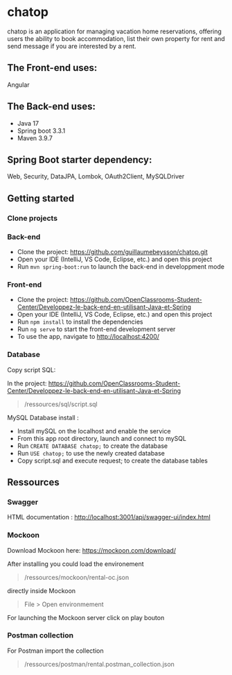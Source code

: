 # chatop

chatop is an application for managing vacation home reservations, offering users the ability to book accommodation, list their own property for rent and send message if you are interested by a rent.

## The Front-end uses:
Angular

## The Back-end uses:
- Java 17
- Spring boot 3.3.1
- Maven 3.9.7

## Spring Boot starter dependency:
Web, Security, DataJPA, Lombok, OAuth2Client, MySQLDriver

Getting started
---------------

[](https://github.com/guillaumebeysson/chatop)

### Clone projects

### Back-end

-   Clone the project: https://github.com/guillaumebeysson/chatop.git
-   Open your IDE (IntelliJ, VS Code, Eclipse, etc.) and open this project
-   Run `mvn spring-boot:run` to launch the back-end in developpment mode

### Front-end

-   Clone the project: https://github.com/OpenClassrooms-Student-Center/Developpez-le-back-end-en-utilisant-Java-et-Spring
-   Open your IDE (IntelliJ, VS Code, Eclipse, etc.) and open this project
-   Run `npm install` to install the dependencies
-   Run `ng serve` to start the front-end development server
-   To use the app, navigate to <http://localhost:4200/>

### Database

Copy script SQL:

In the project: https://github.com/OpenClassrooms-Student-Center/Developpez-le-back-end-en-utilisant-Java-et-Spring

> /ressources/sql/script.sql

MySQL Database install :

-   Install mySQL on the localhost and enable the service
-   From this app root directory, launch and connect to mySQL
-   Run `CREATE DATABASE chatop;` to create the database
-   Run `USE chatop;` to use the newly created database
-   Copy script.sql and execute request; to create the database tables

Ressources
----------

### Swagger

HTML documentation : <http://localhost:3001/api/swagger-ui/index.html>

### Mockoon

[](https://github.com/OpenClassrooms-Student-Center/Developpez-le-back-end-en-utilisant-Java-et-Spring)

Download Mockoon here: <https://mockoon.com/download/>

After installing you could load the environement

> /ressources/mockoon/rental-oc.json

directly inside Mockoon

> File > Open environmement

For launching the Mockoon server click on play bouton

### Postman collection

[](https://github.com/OpenClassrooms-Student-Center/Developpez-le-back-end-en-utilisant-Java-et-Spring)

For Postman import the collection

> /ressources/postman/rental.postman_collection.json
